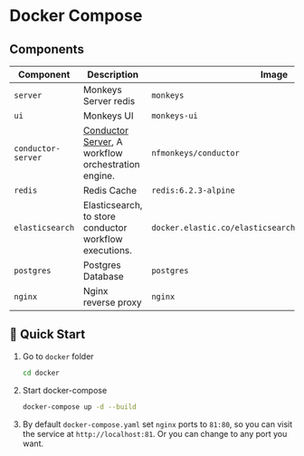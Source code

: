 # Docker Compose

## Components

| Component          | Description                                                                                    | Image                                                   |
| ------------------ | ---------------------------------------------------------------------------------------------- | ------------------------------------------------------- |
| `server`           | Monkeys Server redis                                                                           | `monkeys`                                               |
| `ui`               | Monkeys UI                                                                                     | `monkeys-ui`                                            |
| `conductor-server` | [Conductor Server](https://github.com/inf-monkeys/conductor), A workflow orchestration engine. | `nfmonkeys/conductor`                                   |
| `redis`            | Redis Cache                                                                                    | `redis:6.2.3-alpine`                                    |
| `elasticsearch`    | Elasticsearch, to store conductor workflow executions.                                         | `docker.elastic.co/elasticsearch/elasticsearch:7.17.11` |
| `postgres`         | Postgres Database                                                                              | `postgres`                                              |
| `nginx`            | Nginx reverse proxy                                                                            | `nginx`                                                 |

## 🚀 Quick Start

1. Go to `docker` folder

    ```sh
    cd docker
    ```

2. Start docker-compose

    ```sh
    docker-compose up -d --build
    ```

3. By default `docker-compose.yaml` set `nginx` ports to `81:80`, so you can visit the service at `http://localhost:81`. Or you can change to any port you want.

